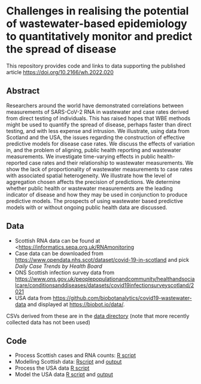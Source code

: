 # Challenges in realising the potential of wastewater-based epidemiology to quantitatively monitor and predict the spread of disease

This repository provides code and links to data supporting the published
article <https://doi.org/10.2166/wh.2022.020>

## Abstract

Researchers around the world have demonstrated correlations between measurements of SARS-CoV-2 RNA in wastewater and case rates derived from direct testing of individuals. This has raised hopes that WBE methods might be used to quantify the spread of disease, perhaps faster than direct testing, and with less expense and intrusion. We illustrate, using data from Scotland and the USA, the issues regarding the construction of effective predictive models for disease case rates. We discuss the effects of variation in, and the problem of aligning, public health reporting and wastewater measurements. We investigate time-varying effects in public health-reported case rates and their relationship to wastewater measurements. We show the lack of proportionality of wastewater measurements to case rates with associated spatial heterogeneity. We illustrate how the level of aggregation chosen affects the precision of predictions. We determine whether public health or wastewater measurements are the leading indicator of disease and how they may be used in conjunction to produce predictive models. The prospects of using wastewater based predictive models with or without ongoing public health data are discussed.

## Data

- Scottish RNA data can be found at
<https://informatics.sepa.org.uk/RNAmonitoring
- Case data can be downloaded from
<https://www.opendata.nhs.scot/dataset/covid-19-in-scotland>
 and pick *Daily Case Trends by Health Board*
- ONS Scottish infection survey data from <https://www.ons.gov.uk/peoplepopulationandcommunity/healthandsocialcare/conditionsanddiseases/datasets/covid19infectionsurveyscotland/2021>
- USA data from <https://github.com/biobotanalytics/covid19-wastewater-data>
and displayed at <https://biobot.io/data/>.

CSVs derived from these are in the [data directory](data) (note that more recently collected data has not been used)

## Code

- Process Scottish cases and RNA counts: [R script](scotland/scotproc.R)
- Modelling Scottish data: [Rscript](scotland/scotmodel.R) and [output](scotland/scotmodel.md)
- Process the USA data [R script](usa/usaproc.R)
- Model the USA data [R script](usa/usamodel.R) and 
[output](usa/usamodel.md)


